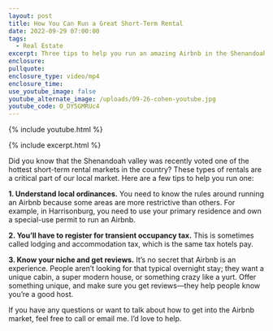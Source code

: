 ```yaml
---
layout: post
title: How You Can Run a Great Short-Term Rental
date: 2022-09-29 07:00:00
tags:
  - Real Estate
excerpt: Three tips to help you run an amazing Airbnb in the Shenandoah Valley.
enclosure:
pullquote:
enclosure_type: video/mp4
enclosure_time:
use_youtube_image: false
youtube_alternate_image: /uploads/09-26-cohen-youtube.jpg
youtube_code: O_DY5GMRUc4
---
```

{% include youtube.html %}

{% include excerpt.html %}

Did you know that the Shenandoah valley was recently voted one of the hottest short-term rental markets in the country? These types of rentals are a critical part of our local market. Here are a few tips to help you run one:

**1\. Understand local ordinances.** You need to know the rules around running an Airbnb because some areas are more restrictive than others. For example, in Harrisonburg, you need to use your primary residence and own a special-use permit to run an Airbnb.&nbsp;

**2\. You’ll have to register for transient occupancy tax.** This is sometimes called lodging and accommodation tax, which is the same tax hotels pay.&nbsp;

**3\. Know your niche and get reviews.** It’s no secret that Airbnb is an experience. People aren’t looking for that typical overnight stay; they want a unique cabin, a super modern house, or something crazy like a yurt. Offer something unique, and make sure you get reviews—they help people know you’re a good host.

If you have any questions or want to talk about how to get into the Airbnb market, feel free to call or email me. I’d love to help.&nbsp;